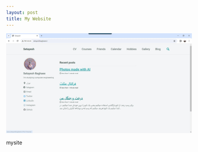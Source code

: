 ```yaml
---
layout: post
title: My Website
---
```

 ![alt text](/assets/img/2.jpg "last")

<a herf = "http://www.setayeshbaghaee.ir/"> mysite</a>
